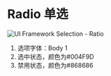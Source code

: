 # Radio 单选

![UI Framework Selection - Ratio](../../imgs/ns_ui_framework/selection/Radio.png)

1. 选项字体：Body 1
2. 选中状态，颜色为#004F9D
3. 禁用状态，颜色为#868686